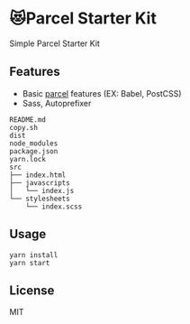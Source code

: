 # 😻Parcel Starter Kit
Simple Parcel Starter Kit

## Features

* Basic [parcel](https://github.com/parcel-bundler/parcel) features (EX: Babel, PostCSS)
* Sass, Autoprefixer

```
README.md
copy.sh
dist
node_modules
package.json
yarn.lock
src
├── index.html
├── javascripts
│   └── index.js
└── stylesheets
    └── index.scss
```

## Usage
```
yarn install
yarn start
```

## License
MIT
